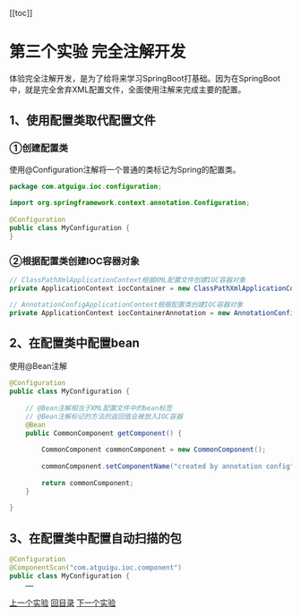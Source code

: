 [[toc]]

# 第三个实验 完全注解开发

体验完全注解开发，是为了给将来学习SpringBoot打基础。因为在SpringBoot中，就是完全舍弃XML配置文件，全面使用注解来完成主要的配置。



## 1、使用配置类取代配置文件

### ①创建配置类

使用@Configuration注解将一个普通的类标记为Spring的配置类。

```java
package com.atguigu.ioc.configuration;
    
import org.springframework.context.annotation.Configuration;
    
@Configuration
public class MyConfiguration {
}
```



### ②根据配置类创建IOC容器对象

```java
// ClassPathXmlApplicationContext根据XML配置文件创建IOC容器对象
private ApplicationContext iocContainer = new ClassPathXmlApplicationContext("applicationContext.xml");

// AnnotationConfigApplicationContext根据配置类创建IOC容器对象
private ApplicationContext iocContainerAnnotation = new AnnotationConfigApplicationContext(MyConfiguration.class);
```



## 2、在配置类中配置bean

使用@Bean注解

```java
@Configuration
public class MyConfiguration {
    
    // @Bean注解相当于XML配置文件中的bean标签
    // @Bean注解标记的方法的返回值会被放入IOC容器
    @Bean
    public CommonComponent getComponent() {
    
        CommonComponent commonComponent = new CommonComponent();
    
        commonComponent.setComponentName("created by annotation config");
    
        return commonComponent;
    }
    
}
```



## 3、在配置类中配置自动扫描的包

```java
@Configuration
@ComponentScan("com.atguigu.ioc.component")
public class MyConfiguration {
    ……
```



[上一个实验](experiment02.html) [回目录](../verse04.html) [下一个实验](experiment04.html)
